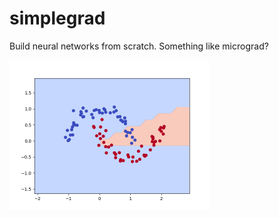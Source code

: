 # simplegrad
Build neural networks from scratch. Something like micrograd?

<img src="https://github.com/rknambiar/simplegrad/blob/main/images/animated.gif" width="320" height="240" />

